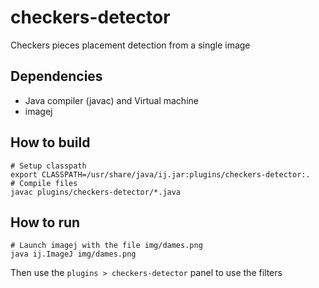 # checkers-detector

Checkers pieces placement detection from a single image

## Dependencies

- Java compiler (javac) and Virtual machine
- imagej

## How to build

```shell
# Setup classpath
export CLASSPATH=/usr/share/java/ij.jar:plugins/checkers-detector:.
# Compile files
javac plugins/checkers-detector/*.java
```

## How to run

```shell
# Launch imagej with the file img/dames.png
java ij.ImageJ img/dames.png
```
Then use the `plugins > checkers-detector` panel to use the filters
